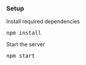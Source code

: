 
### Setup
 
Install required dependencies

<pre>npm install</pre>


Start the server

<pre>npm start</pre>

